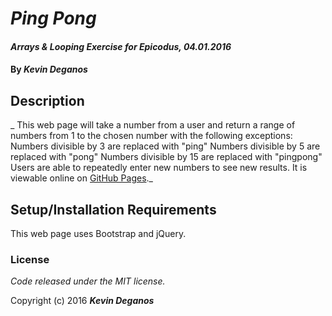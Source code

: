 # _Ping Pong_

#### _Arrays & Looping Exercise for Epicodus, 04.01.2016_

#### By _Kevin Deganos_

## Description

_ This web page will take a number from a user and return a range of numbers from 1 to the chosen number with the following exceptions:
Numbers divisible by 3 are replaced with "ping"
Numbers divisible by 5 are replaced with "pong"
Numbers divisible by 15 are replaced with "pingpong"
Users are able to repeatedly enter new numbers to see new results.
It is viewable online on [GitHub Pages](https://kdeganos.github.io/ping-pong-project)._

## Setup/Installation Requirements

This web page uses Bootstrap and jQuery.

### License

*Code released under the MIT license.*

Copyright (c) 2016 **_Kevin Deganos_**

